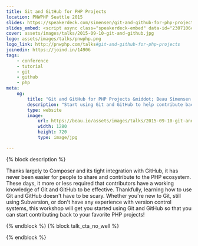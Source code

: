 ```yaml
---
title: Git and GitHub for PHP Projects
location: PNWPHP Seattle 2015
slides: https://speakerdeck.com/simensen/git-and-github-for-php-projects-pnwphp-2015
slides_embed: <script async class="speakerdeck-embed" data-id="2307106c041941bb9bd8b8f6a40c9039" data-ratio="1.77777777777778" src="//speakerdeck.com/assets/embed.js"></script>
cover: assets/images/talks/2015-09-10-git-and-github.jpg
logo: assets/images/talks/pnwphp.png
logo_link: http://pnwphp.com/talks#git-and-github-for-php-projects
joinedin: https://joind.in/14906
tags:
    - conference
    - tutorial
    - git
    - github
    - php
meta:
    og:
        title: "Git and GitHub for PHP Projects &middot; Beau Simensen &middot; dflydev"
        description: "Start using Git and GitHub to help contribute back to your favorite PHP projects!"
        type: website
        image:
            url: https://beau.io/assets/images/talks/2015-09-10-git-and-github.jpg
            width: 1280
            height: 720
            type: image/jpg

---
```

{% block description %}

Thanks largely to Composer and its tight integration with GitHub, it has never been easier for people to share and contribute to the PHP ecosystem. These days, it more or less required that contributors have a working knowledge of Git and GitHub to be effective. Thankfully, learning how to use Git and GitHub doesn't have to be scary. Whether you're new to Git, still using Subversion, or don't have any experience with version control systems, this workshop will get you started using Git and GitHub so that you can start contributing back to your favorite PHP projects!

{% endblock %}
{% block talk_cta_no_well %}
<script src="https://app.convertkit.com/landing_pages/766.js?orient=horz&ref=beau.io-dpc-psr7"></script>
{% endblock  %}
